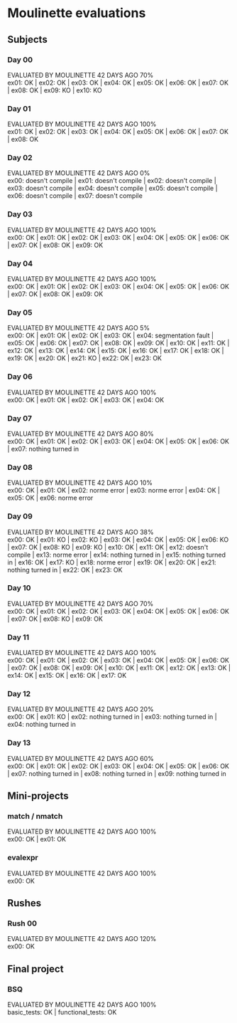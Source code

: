 # Moulinette evaluations

## Subjects

### Day 00

EVALUATED BY MOULINETTE 42 DAYS AGO 70%  
ex01: OK | ex02: OK | ex03: OK | ex04: OK | ex05: OK | ex06: OK | ex07: OK | ex08: OK | ex09: KO | ex10: KO

### Day 01

EVALUATED BY MOULINETTE 42 DAYS AGO 100%  
ex01: OK | ex02: OK | ex03: OK | ex04: OK | ex05: OK | ex06: OK | ex07: OK | ex08: OK

### Day 02

EVALUATED BY MOULINETTE 42 DAYS AGO 0%  
ex00: doesn't compile | ex01: doesn't compile | ex02: doesn't compile | ex03: doesn't compile | ex04: doesn't compile | ex05: doesn't compile | ex06: doesn't compile | ex07: doesn't compile

### Day 03

EVALUATED BY MOULINETTE 42 DAYS AGO 100%  
ex00: OK | ex01: OK | ex02: OK | ex03: OK | ex04: OK | ex05: OK | ex06: OK | ex07: OK | ex08: OK | ex09: OK

### Day 04

EVALUATED BY MOULINETTE 42 DAYS AGO 100%  
ex00: OK | ex01: OK | ex02: OK | ex03: OK | ex04: OK | ex05: OK | ex06: OK | ex07: OK | ex08: OK | ex09: OK

### Day 05

EVALUATED BY MOULINETTE 42 DAYS AGO 5%  
ex00: OK | ex01: OK | ex02: OK | ex03: OK | ex04: segmentation fault | ex05: OK | ex06: OK | ex07: OK | ex08: OK | ex09: OK | ex10: OK | ex11: OK | ex12: OK | ex13: OK | ex14: OK | ex15: OK | ex16: OK | ex17: OK | ex18: OK | ex19: OK | ex20: OK | ex21: KO | ex22: OK | ex23: OK

### Day 06

EVALUATED BY MOULINETTE 42 DAYS AGO 100%  
ex00: OK | ex01: OK | ex02: OK | ex03: OK | ex04: OK

### Day 07

EVALUATED BY MOULINETTE 42 DAYS AGO 80%  
ex00: OK | ex01: OK | ex02: OK | ex03: OK | ex04: OK | ex05: OK | ex06: OK | ex07: nothing turned in

### Day 08

EVALUATED BY MOULINETTE 42 DAYS AGO 10%  
ex00: OK | ex01: OK | ex02: norme error | ex03: norme error | ex04: OK | ex05: OK | ex06: norme error

### Day 09

EVALUATED BY MOULINETTE 42 DAYS AGO 38%  
ex00: OK | ex01: KO | ex02: KO | ex03: OK | ex04: OK | ex05: OK | ex06: KO | ex07: OK | ex08: KO | ex09: KO | ex10: OK | ex11: OK | ex12: doesn't compile | ex13: norme error | ex14: nothing turned in | ex15: nothing turned in | ex16: OK | ex17: KO | ex18: norme error | ex19: OK | ex20: OK | ex21: nothing turned in | ex22: OK | ex23: OK

### Day 10

EVALUATED BY MOULINETTE 42 DAYS AGO 70%  
ex00: OK | ex01: OK | ex02: OK | ex03: OK | ex04: OK | ex05: OK | ex06: OK | ex07: OK | ex08: KO | ex09: OK

### Day 11

EVALUATED BY MOULINETTE 42 DAYS AGO 100%  
ex00: OK | ex01: OK | ex02: OK | ex03: OK | ex04: OK | ex05: OK | ex06: OK | ex07: OK | ex08: OK | ex09: OK | ex10: OK | ex11: OK | ex12: OK | ex13: OK | ex14: OK | ex15: OK | ex16: OK | ex17: OK

### Day 12

EVALUATED BY MOULINETTE 42 DAYS AGO 20%  
ex00: OK | ex01: KO | ex02: nothing turned in | ex03: nothing turned in | ex04: nothing turned in

### Day 13

EVALUATED BY MOULINETTE 42 DAYS AGO 60%  
ex00: OK | ex01: OK | ex02: OK | ex03: OK | ex04: OK | ex05: OK | ex06: OK | ex07: nothing turned in | ex08: nothing turned in | ex09: nothing turned in

## Mini-projects

### match / nmatch

EVALUATED BY MOULINETTE 42 DAYS AGO 100%  
ex00: OK | ex01: OK

### evalexpr
EVALUATED BY MOULINETTE 42 DAYS AGO 100%  
ex00: OK

## Rushes

### Rush 00
EVALUATED BY MOULINETTE 42 DAYS AGO 120%  
ex00: OK

## Final project

### BSQ
EVALUATED BY MOULINETTE 42 DAYS AGO 100%  
basic_tests: OK | functional_tests: OK
